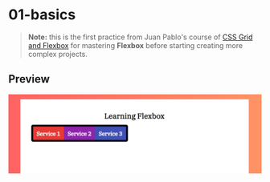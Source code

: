 # 01-basics
> **Note:** this is the first practice from Juan Pablo's course of [CSS Grid and Flexbox](https://www.udemy.com/course/css-grid-y-flexbox-la-guia-definitiva-crea-10-proyectos/) for mastering **Flexbox** before starting creating more complex projects.

## Preview
![](../readme/01-basics.png)